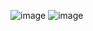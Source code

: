![image](https://github.com/user-attachments/assets/08b2d771-c3f8-4402-b38a-a3c7a75a7bbe)
![image](https://github.com/user-attachments/assets/a4150d78-4562-4f31-b231-ac98d6b57a76)
